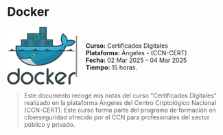 # Docker

<div style="display: flex; align-items: center;">
    <div style="flex: 1;">
        <img src="images/DockerLogo.png" alt="Logo CCN-CERT" width="200">
    </div>
    <div style="flex: 2; padding-left: 20px; border-left: 3px solid #989898; padding-left: 20px;">
        <p><strong>Curso:</strong> Certificados Digitales<br>
        <strong>Plataforma:</strong> Ángeles - (CCN-CERT)<br>
        <strong>Fecha:</strong> 02 Mar 2025 - 04 Mar 2025<br>
        <strong>Tiempo:</strong> 15 horas.</p>
    </div>
</div>

> Este documento recoge mis notas del curso "Certificados Digitales" realizado en la plataforma Ángeles del Centro Criptológico Nacional (CCN-CERT). Este curso forma parte del programa de formación en ciberseguridad ofrecido por el CCN para profesionales del sector público y privado.
